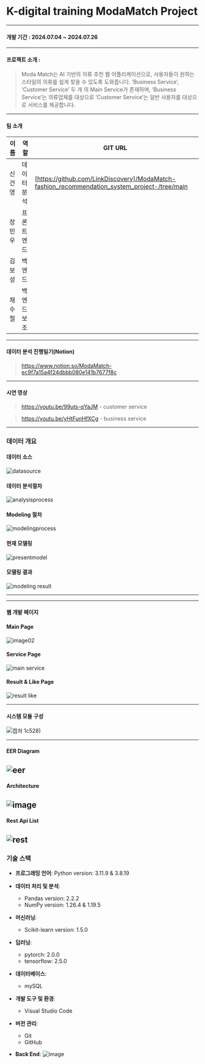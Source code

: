 # K-digital training ModaMatch Project
---
#### 개발 기간 : **2024.07.04 ~ 2024.07.26**
 ---
#### 프로젝트 소개 :
 > Moda Match는 AI 기반의 의류 추천 웹 어플리케이션으로, 사용자들이 원하는 스타일의 
  의류를 쉽게 찾을 수 있도록 도와줍니다. ‘Business Service’, ‘Customer Service’ 두 개
  의 Main Service가 존재하며, ‘Business Service’는 의류업체를 대상으로 ‘Customer 
  Service’는 일반 사용자를 대상으로 서비스를 제공합니다.
---
#### 팀 소개
|이름|역할|GIT URL|
|------|---|---|
|신건영|데이터 분석|[https://github.com/LinkDiscovery]/ModaMatch-fashion_recommendation_system_project-/tree/main|
|장민우|프론트엔드||
|김보성|백엔드||
|채수철|백엔드보조||
---
#### 데이터 분석 진행일기(Notion)
> https://www.notion.so/ModaMatch-ec9f7a15a4f24dbbb080e141b7677f8c
--- 
#### 시연 영상
> https://youtu.be/99uts-qYaJM - customer service

> https://youtu.be/yHtFunHfXCg - business service
---
### 데이터 개요
#### 데이터 소스
![datasource](https://github.com/user-attachments/assets/e4eb2518-cd19-4cda-a82d-d35594739331)
#### 데이터 분석절차
![analysisprocess](https://github.com/user-attachments/assets/497d09e2-f870-403b-b895-e2d01aed6e42)
#### Modeling 절차
![modelingprocess](https://github.com/user-attachments/assets/6b2e6ad3-5e0f-4ecf-b5fb-2535e78ca372)
#### 현재 모델링
![presentmodel](https://github.com/user-attachments/assets/1dc674d2-c30c-42d7-9ebe-a55d3e50a373)
#### 모델링 결과
![modeling result](https://github.com/user-attachments/assets/9a05a6a4-ce21-49d1-8802-a604a119e015)

---

---
#### 웹 개발 페이지 
#### Main Page
![image02](https://github.com/user-attachments/assets/efe70e4d-9196-4370-af4a-77711914fb07)
#### Service Page
![main service](https://github.com/user-attachments/assets/945ffca2-1360-4f0b-b9e4-24d6223f8d0d)
#### Result & Like Page
![result like](https://github.com/user-attachments/assets/24082a2e-a566-4a80-9777-58e9e9526783)



---
#### 시스템 모듈 구성
![캡처](https://github.com/user-attachments/assets/41013127-f9ca-4b85-9489-feebceceb62e)
1c528)

---
#### EER Diagram
![eer](https://github.com/user-attachments/assets/c76112cb-6ce2-486b-8115-8177f260f8f7)
---

#### Architecture
![image](https://github.com/LinkDiscovery/HScodeMappingProject/assets/154401566/75ddedc0-472b-437c-a98c-962cadb03bb2)
---
#### Rest Api List
![rest](https://github.com/user-attachments/assets/5883060b-1657-4fef-82a9-b479d3c2aa81)
---
### 기술 스택

- **프로그래밍 언어**: Python version: 3.11.9 & 3.8.19

- **데이터 처리 및 분석**:
  - Pandas version: 2.2.2
  - NumPy version: 1.26.4 & 1.19.5
 
- **머신러닝**:
  - Scikit-learn version: 1.5.0
- **딥러닝**:
  - pytorch: 2.0.0
  - tensorflow: 2.5.0
- **데이터베이스**:
  - mySQL
 
- **개발 도구 및 환경**:
  - Visual Studio Code
    
- **버전 관리**:
  - Git
  - GitHub
    
- **Back End**:
![image](https://github.com/LinkDiscovery/HScodeMappingProject/assets/154401566/9b2c121b-c71e-465a-be75-831f77e91cb6)
